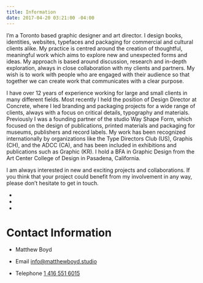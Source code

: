```yaml
---
title: Information
date: 2017-04-20 03:21:00 -04:00
---
```


I’m a Toronto based graphic designer and art director. I design books, identities, websites, typefaces and packaging for commercial and cultural clients alike. My practice is centred around the creation of thoughtful, meaningful work which aims to explore new and unexpected forms and ideas. My approach is based around discussion, research and in-depth exploration, always in close collaboration with my clients and partners. My wish is to work with people who are engaged with their audience so that together we can create work that communicates with a clear purpose.

I have over 12 years of experience working for large and small clients in many different fields. Most recently I held the position of Design Director at Concrete, where I led branding and packaging projects for a wide range of clients, always with a focus on critical details, typography and materials. Previously I was a founding partner of the studio Way Shape Form, which focused on the design of publications, printed materials and packaging for museums, publishers and record labels. My work has been recognized internationally by organizations like the Type Directors Club (US), Graphis (CH), and the ADCC (CA), and has been included in exhibitions and publications such as Graphic (KR). I hold a BFA in Graphic Design from the Art Center College of Design in Pasadena, California.

I am always interested in new and exciting projects and collaborations. If you think that your project could benefit from my involvement in any way, please don’t hesitate to get in touch.

*  
*  
*  

# Contact Information

* Matthew Boyd

* Email [info@matthewboyd.studio](mailto:info@matthewboyd.studio)

* Telephone [1 416 551 6015](tel:14165516015)